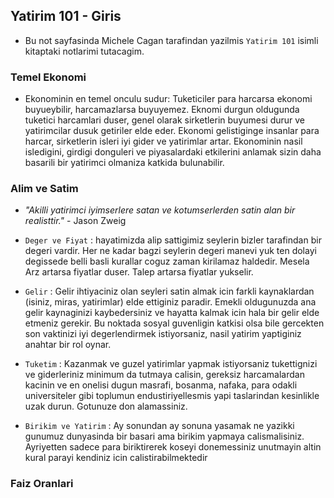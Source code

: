 ## Yatirim 101 - Giris

- Bu not sayfasinda Michele Cagan tarafindan yazilmis `Yatirim 101` isimli kitaptaki notlarimi tutacagim.

### Temel Ekonomi

- Ekonominin en temel onculu sudur: Tuketiciler para harcarsa ekonomi buyueybilir, harcamazlarsa buyuyemez. Eknomi durgun oldugunda tuketici harcamlari duser, genel olarak sirketlerin buyumesi durur ve yatirimcilar dusuk getiriler elde eder. Ekonomi gelistiginge insanlar para harcar, sirketlerin isleri iyi gider ve yatirimlar artar. Ekonominin nasil isledigini, girdigi donguleri ve piyasalardaki etkilerini anlamak sizin daha basarili bir yatirimci olmaniza katkida bulunabilir.

### Alim ve Satim

- *"Akilli yatirimci iyimserlere satan ve kotumserlerden satin alan bir realisttir."* - Jason Zweig

- `Deger ve Fiyat` : hayatimizda alip sattigimiz seylerin bizler tarafindan bir degeri vardir. Her ne kadar bagzi seylerin degeri manevi yuk ten dolayi degissede belli basli kurallar coguz zaman kirilamaz haldedir. Mesela Arz artarsa fiyatlar duser. Talep artarsa fiyatlar yukselir.
- `Gelir` : Gelir ihtiyaciniz olan seyleri satin almak icin farkli kaynaklardan (isiniz, miras, yatirimlar) elde ettiginiz paradir. Emekli oldugunuzda ana gelir kaynaginizi kaybedersiniz ve hayatta kalmak icin hala bir gelir elde etmeniz gerekir. Bu noktada sosyal guvenligin katkisi olsa bile gercekten son vaktinizi iyi degerlendirmek istiyorsaniz, nasil yatirim yaptiginiz anahtar bir rol oynar.

- `Tuketim` : Kazanmak ve guzel yatirimlar yapmak istiyorsaniz tukettignizi ve giderleriniz minimum da tutmaya calisin, gereksiz harcamalardan kacinin ve en onelisi dugun masrafi, bosanma, nafaka, para odakli universiteler gibi toplumun endustiriyellesmis yapi taslarindan kesinlikle uzak durun. Gotunuze don alamassiniz.

- `Birikim ve Yatirim` : Ay sonundan ay sonuna yasamak ne yazikki gunumuz dunyasinda bir basari ama birikim yapmaya calismalisiniz. Ayriyetten sadece para biriktirerek koseyi donemessiniz unutmayin altin kural parayi kendiniz icin calistirabilmektedir

### Faiz Oranlari

